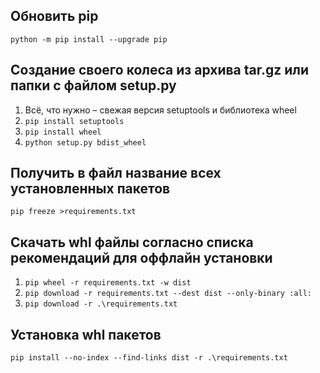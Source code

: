## Обновить pip

`python -m pip install --upgrade pip`

## Создание своего колеса из архива tar.gz или папки с файлом setup.py

1. Всё, что нужно – свежая версия setuptools и библиотека wheel
2. `pip install setuptools`
3. `pip install wheel`
2. `python setup.py bdist_wheel`

## Получить в файл название всех установленных пакетов

`pip freeze >requirements.txt`

## Скачать whl файлы согласно списка рекомендаций для оффлайн установки

1. `pip wheel -r requirements.txt -w dist`
2. `pip download -r requirements.txt --dest dist --only-binary :all:`
3. `pip download -r .\requirements.txt`

## Установка whl пакетов

`pip install --no-index --find-links dist -r .\requirements.txt`


